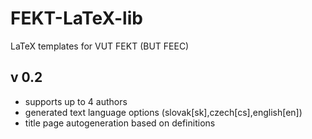 # FEKT-LaTeX-lib
LaTeX templates for VUT FEKT (BUT FEEC)

## v 0.2
- supports up to 4 authors
- generated text language options (slovak[sk],czech[cs],english[en])
- title page autogeneration based on definitions
